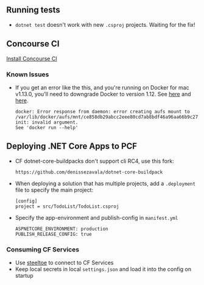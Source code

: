 ## Running tests

- `dotnet test` doesn't work with new `.csproj` projects. Waiting for the fix!

## Concourse CI

[Install Concourse CI](http://concourse.ci/installing.html)

### Known Issues
- If you get an error like the this, and you're running on Docker for mac v1.13.0, you'll need to downgrade Docker to version 1.12. See [here](https://github.com/concourse/concourse/issues/927) and [here](https://github.com/concourse/concourse/issues/896).
  
  ```
  docker: Error response from daemon: error creating aufs mount to /var/lib/docker/aufs/mnt/ce858db29abcc2eee80cd7ab8bdf46a96aa66b9c279f2993446937b01d19ae18-init: invalid argument.
  See 'docker run --help'
  ```

## Deploying .NET Core Apps to PCF

- CF dotnet-core-buildpacks don't support cli RC4, use this fork:

  ```
  https://github.com/denissezavala/dotnet-core-buildpack
  ```
- When deploying a solution that has multiple projects, add a `.deployment` file to specify the main project: 
  
  ```
  [config]
  project = src/TodoList/TodoList.csproj
  ```
- Specify the app-environment and publish-config in `manifest.yml`
  
  ```
  ASPNETCORE_ENVIRONMENT: production
  PUBLISH_RELEASE_CONFIG: true
  ```

### Consuming CF Services
- Use [steeltoe](https://steeltoe.io/) to connect to CF Services
- Keep local secrets in local `settings.json` and load it into the config on startup
